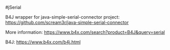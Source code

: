 #jSerial

B4J wrapper for java-simple-serial-connector project: https://github.com/scream3r/java-simple-serial-connector

More information: https://www.b4x.com/search?product=B4J&query=serial

B4J: https://www.b4x.com/b4j.html
